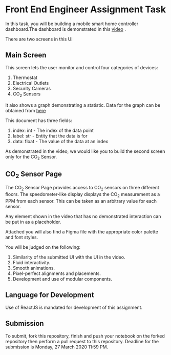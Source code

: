# Front End Engineer Assignment Task

In this task, you will be building a mobile smart home controller dashboard.The dashboard is demonstrated in this [video]() .

There are two screens in this UI

## Main Screen

This screen lets the user monitor and control four categories of devices:

1. Thermostat
2. Electrical Outlets
3. Security Cameras
4. CO<sub>2</sub> Sensors

It also shows a graph demonstrating a statistic.
Data for the graph can be obtained from [here]()

This document has three fields:

1. index: int - The index of the data point
2. label: str - Entity that the data is for
3. data: float - The value of the data at an index

As demonstrated in the video, we would like you to build the second screen only for the CO<sub>2</sub> Sensor.

## CO<sub>2</sub> Sensor Page

The CO<sub>2</sub> Sensor Page provides access to CO<sub>2</sub> sensors on three different floors. The speedometer-like display displays the CO<sub>2</sub> measurement as a PPM from each sensor. This can be taken as an arbitrary value for each sensor.

Any element shown in the video that has no demonstrated interaction can be put in as a placeholder.

Attached you will also find a Figma file with the appropriate color palette and font styles.

You will be judged on the following:

1. Similarity of the submitted UI with the UI in the video.
2. Fluid interactivity.
3. Smooth animations.
4. Pixel-perfect alignments and placements.
5. Development and use of modular components.

## Language for Development

Use of ReactJS is mandated for development of this assignment.

## Submission

To submit, fork this repository, finish and push your notebook on the forked repository then perform a pull request to this repository.
Deadline for the submission is Monday, 27 March 2020 11:59 PM.
